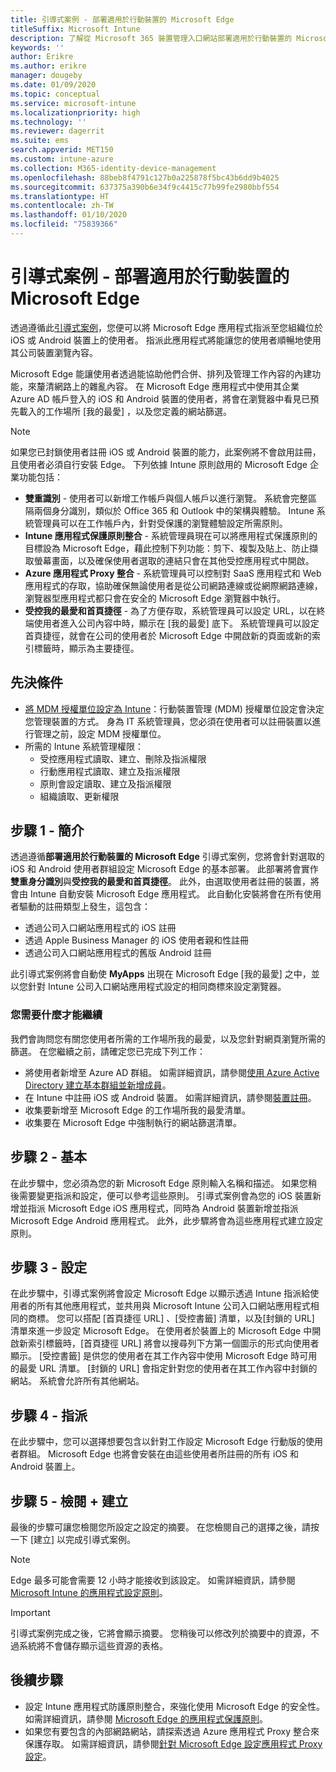 ```yaml
---
title: 引導式案例 - 部署適用於行動裝置的 Microsoft Edge
titleSuffix: Microsoft Intune
description: 了解從 Microsoft 365 裝置管理入口網站部署適用於行動裝置的 Microsoft Edge 的引導式案例。
keywords: ''
author: Erikre
ms.author: erikre
manager: dougeby
ms.date: 01/09/2020
ms.topic: conceptual
ms.service: microsoft-intune
ms.localizationpriority: high
ms.technology: ''
ms.reviewer: dagerrit
ms.suite: ems
search.appverid: MET150
ms.custom: intune-azure
ms.collection: M365-identity-device-management
ms.openlocfilehash: 88beb8f4791c127b0a225878f5bc43b6dd9b4025
ms.sourcegitcommit: 637375a390b6e34f9c4415c77b99fe2980bbf554
ms.translationtype: HT
ms.contentlocale: zh-TW
ms.lasthandoff: 01/10/2020
ms.locfileid: "75839366"
---
```

# <a name="guided-scenario---deploy-microsoft-edge-for-mobile"></a>引導式案例 - 部署適用於行動裝置的 Microsoft Edge 

透過遵循此[引導式案例](~/fundamentals/guided-scenarios-overview.md)，您便可以將 Microsoft Edge 應用程式指派至您組織位於 iOS 或 Android 裝置上的使用者。 指派此應用程式將能讓您的使用者順暢地使用其公司裝置瀏覽內容。 

Microsoft Edge 能讓使用者透過能協助他們合併、排列及管理工作內容的內建功能，來釐清網路上的雜亂內容。 在 Microsoft Edge 應用程式中使用其企業 Azure AD 帳戶登入的 iOS 和 Android 裝置的使用者，將會在瀏覽器中看見已預先載入的工作場所 [我的最愛]  ，以及您定義的網站篩選。

> [!NOTE]
> 如果您已封鎖使用者註冊 iOS 或 Android 裝置的能力，此案例將不會啟用註冊，且使用者必須自行安裝 Edge。
下列依據 Intune 原則啟用的 Microsoft Edge 企業功能包括： 

- **雙重識別** - 使用者可以新增工作帳戶與個人帳戶以進行瀏覽。 系統會完整區隔兩個身分識別，類似於 Office 365 和 Outlook 中的架構與體驗。 Intune 系統管理員可以在工作帳戶內，針對受保護的瀏覽體驗設定所需原則。 
- **Intune 應用程式保護原則整合** - 系統管理員現在可以將應用程式保護原則的目標設為 Microsoft Edge，藉此控制下列功能：剪下、複製及貼上、防止擷取螢幕畫面，以及確保使用者選取的連結只會在其他受控應用程式中開啟。
- **Azure 應用程式 Proxy 整合** - 系統管理員可以控制對 SaaS 應用程式和 Web 應用程式的存取，協助確保無論使用者是從公司網路連線或從網際網路連線，瀏覽器型應用程式都只會在安全的 Microsoft Edge 瀏覽器中執行。 
- **受控我的最愛和首頁捷徑** - 為了方便存取，系統管理員可以設定 URL，以在終端使用者進入公司內容中時，顯示在 [我的最愛] 底下。 系統管理員可以設定首頁捷徑，就會在公司的使用者於 Microsoft Edge 中開啟新的頁面或新的索引標籤時，顯示為主要捷徑。

## <a name="prerequisites"></a>先決條件

- [將 MDM 授權單位設定為 Intune](mdm-authority-set.md#set-mdm-authority-to-intune)：行動裝置管理 (MDM) 授權單位設定會決定您管理裝置的方式。 身為 IT 系統管理員，您必須在使用者可以註冊裝置以進行管理之前，設定 MDM 授權單位。
- 所需的 Intune 系統管理權限：
    - 受控應用程式讀取、建立、刪除及指派權限
    - 行動應用程式讀取、建立及指派權限
    - 原則會設定讀取、建立及指派權限
    - 組織讀取、更新權限

## <a name="step-1---introduction"></a>步驟 1 - 簡介

透過遵循**部署適用於行動裝置的 Microsoft Edge** 引導式案例，您將會針對選取的 iOS 和 Android 使用者群組設定 Microsoft Edge 的基本部署。 此部署將會實作**雙重身分識別**與**受控我的最愛和首頁捷徑**。 此外，由選取使用者註冊的裝置，將會由 Intune 自動安裝 Microsoft Edge 應用程式。 此自動化安裝將會在所有使用者驅動的註冊類型上發生，這包含： 
- 透過公司入口網站應用程式的 iOS 註冊 
- 透過 Apple Business Manager 的 iOS 使用者親和性註冊 
- 透過公司入口網站應用程式的舊版 Android 註冊 

此引導式案例將會自動使 **MyApps** 出現在 Microsoft Edge [我的最愛] 之中，並以您針對 Intune 公司入口網站應用程式設定的相同商標來設定瀏覽器。 

### <a name="what-you-will-need-to-continue"></a>您需要什麼才能繼續
我們會詢問您有關您使用者所需的工作場所我的最愛，以及您針對網頁瀏覽所需的篩選。 在您繼續之前，請確定您已完成下列工作：

- 將使用者新增至 Azure AD 群組。 如需詳細資訊，請參閱[使用 Azure Active Directory 建立基本群組並新增成員](https://go.microsoft.com/fwlink/?linkid=2102458)。
- 在 Intune 中註冊 iOS 或 Android 裝置。 如需詳細資訊，請參閱[裝置註冊](https://go.microsoft.com/fwlink/?linkid=2102547)。
- 收集要新增至 Microsoft Edge 的工作場所我的最愛清單。
- 收集要在 Microsoft Edge 中強制執行的網站篩選清單。

## <a name="step-2---basics"></a>步驟 2 - 基本

在此步驟中，您必須為您的新 Microsoft Edge 原則輸入名稱和描述。 如果您稍後需要變更指派和設定，便可以參考這些原則。 引導式案例會為您的 iOS 裝置新增並指派 Microsoft Edge iOS 應用程式，同時為 Android 裝置新增並指派 Microsoft Edge Android 應用程式。 此外，此步驟將會為這些應用程式建立設定原則。

## <a name="step-3---configuration"></a>步驟 3 - 設定

在此步驟中，引導式案例將會設定 Microsoft Edge 以顯示透過 Intune 指派給使用者的所有其他應用程式，並共用與 Microsoft Intune 公司入口網站應用程式相同的商標。 您可以搭配 [首頁捷徑 URL]  、[受控書籤]  清單，以及[封鎖的 URL]  清單來進一步設定 Microsoft Edge。 在使用者於裝置上的 Microsoft Edge 中開啟新索引標籤時，[首頁捷徑 URL]  將會以搜尋列下方第一個圖示的形式向使用者顯示。 [受控書籤]  是供您的使用者在其工作內容中使用 Microsoft Edge 時可用的最愛 URL 清單。 [封鎖的 URL]  會指定針對您的使用者在其工作內容中封鎖的網站。 系統會允許所有其他網站。 

## <a name="step-4---assignments"></a>步驟 4 - 指派

在此步驟中，您可以選擇想要包含以針對工作設定 Microsoft Edge 行動版的使用者群組。 Microsoft Edge 也將會安裝在由這些使用者所註冊的所有 iOS 和 Android 裝置上。

## <a name="step-5---review--create"></a>步驟 5 - 檢閱 + 建立

最後的步驟可讓您檢閱您所設定之設定的摘要。 在您檢閱自己的選擇之後，請按一下 [建立]  以完成引導式案例。 

> [!NOTE]
> Edge 最多可能會需要 12 小時才能接收到該設定。 如需詳細資訊，請參閱 [Microsoft Intune 的應用程式設定原則](~/apps/app-configuration-policies-overview.md)。

> [!IMPORTANT]
> 引導式案例完成之後，它將會顯示摘要。 您稍後可以修改列於摘要中的資源，不過系統將不會儲存顯示這些資源的表格。

## <a name="next-steps"></a>後續步驟

- 設定 Intune 應用程式防護原則整合，來強化使用 Microsoft Edge 的安全性。 如需詳細資訊，請參閱 [Microsoft Edge 的應用程式保護原則](~/apps/manage-microsoft-edge.md#application-protection-policies-for-microsoft-edge)。
- 如果您有要包含的內部網路網站，請探索透過 Azure 應用程式 Proxy 整合來保護存取。 如需詳細資訊，請參閱[針對 Microsoft Edge 設定應用程式 Proxy 設定](~/apps/manage-microsoft-edge.md#configure-application-proxy-settings-for-microsoft-edge)。

